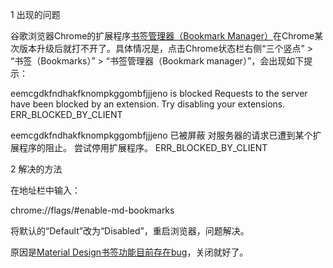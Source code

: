 1 出现的问题

谷歌浏览器Chrome的扩展程序[书签管理器（Bookmark Manager）](https://chrome.google.com/webstore/detail/bookmark-manager/gmlllbghnfkpflemihljekbapjopfjik)在Chrome某次版本升级后就打不开了。具体情况是，点击Chrome状态栏右侧“三个竖点” > “书签（Bookmarks）” > “书签管理器（Bookmark manager）”，会出现如下提示：

eemcgdkfndhakfknompkggombfjjjeno is blocked  Requests to the server have been blocked by an extension.  Try disabling your extensions.  ERR_BLOCKED_BY_CLIENT

eemcgdkfndhakfknompkggombfjjjeno 已被屏蔽  对服务器的请求已遭到某个扩展程序的阻止。  尝试停用扩展程序。  ERR_BLOCKED_BY_CLIENT

2 解决的方法

在地址栏中输入：

chrome://flags/#enable-md-bookmarks

将默认的“Default”改为“Disabled”，重启浏览器，问题解决。

原因是[Material Design书签功能目前存在bug](https://productforums.google.com/forum/#!msg/chrome/7uyLxeEI5aw/J8nAX8yOBgAJ)，关闭就好了。